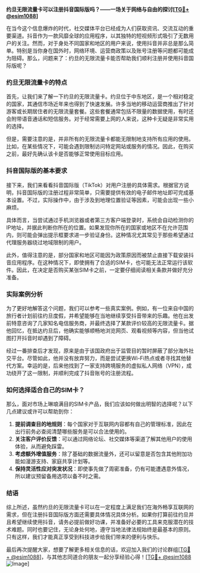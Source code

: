 **约旦无限流量卡可以注册抖音国际版吗？——一场关于网络与自由的探讨[[TG💪+ @esim1088](https://t.me/s/esim1088)]**

在当今这个信息爆炸的时代，社交媒体平台已经成为人们获取资讯、交流互动的重要渠道。抖音作为一款风靡全球的应用程序，以其独特的短视频形式吸引了无数用户的关注。然而，对于身处不同国家和地区的用户来说，使用抖音并非总是那么简单。特别是当你身在国外时，网络环境、运营商政策以及账号注册等问题都可能成为阻碍。那么，问题来了：约旦的无限流量卡能否帮助我们顺利注册并使用抖音国际版呢？

### 约旦无限流量卡的特点

首先，让我们来了解一下约旦的无限流量卡。约旦位于中东地区，是一个相对稳定的国家，其通信市场近年来也得到了快速发展。许多当地的移动运营商推出了针对游客或长期居住者的无限流量套餐。这些套餐通常包括不限量的数据使用，有时还会附带语音通话和短信服务。对于经常需要上网的人来说，这种卡无疑是非常实用的选择。

但是，需要注意的是，并非所有的无限流量卡都能无限制地支持所有应用的使用。比如，在某些情况下，可能会遇到限制访问特定网站或服务的情况。因此，在购买之前，最好先确认该卡是否能够正常使用目标应用。

### 抖音国际版的基本要求

接下来，我们来看看抖音国际版（TikTok）对用户注册的具体需求。根据官方说明，抖音国际版的注册过程非常简单，只需要提供有效的电子邮件地址即可完成基本设置。不过，实际操作中，由于涉及到地理位置验证等因素，可能会出现一些小麻烦。

具体而言，当尝试通过手机浏览器或者第三方客户端登录时，系统会自动检测你的IP地址，并据此判断你所在的位置。如果发现你所在的国家或地区不在允许范围内，则可能会弹出提示框要求进一步验证身份。这种情况尤其常见于那些希望通过代理服务器绕过地域限制的用户。

此外，值得注意的是，部分国家和地区可能因为政策原因而被禁止直接下载安装抖音应用程序。在这种情况下，即使拥有了合适的SIM卡，也可能无法正常运行该软件。因此，在决定是否购买某张SIM卡之前，一定要仔细阅读相关条款并做好充分准备。

### 实际案例分析

为了更好地解答这个问题，我们可以参考一些真实案例。例如，有一位来自中国的旅行者计划前往约旦度假，并希望能够在当地继续享受抖音带来的乐趣。他在出发前特意咨询了几家知名电信服务商，并最终选择了某款评价较高的无限流量卡。据他回忆，在抵达约旦后，他确实能够顺畅地浏览网页、观看视频等内容，但当他试图打开抖音时却遇到了障碍。

经过一番排查后才发现，原来是由于该国政府出于监管目的暂时屏蔽了部分海外社交平台。尽管如此，他并没有放弃努力，而是尝试更换Wi-Fi热点或者寻找其他替代方案。幸运的是，后来他找到了一家支持跨境服务的虚拟私人网络（VPN），成功绕开了这一限制，并顺利完成了抖音账号的注册流程。

### 如何选择适合自己的SIM卡？

那么，面对市场上琳琅满目的SIM卡产品，我们应该如何做出明智的选择呢？以下几点建议或许可以帮助到你：

1. **提前调查目的地规则**：每个国家对于互联网内容都有自己的管理标准，因此在出行前务必查阅清楚哪些服务是可以合法使用的。
2. **关注客户评价反馈**：可以通过网络论坛、社交媒体等渠道了解其他用户的使用体验，从而避免踩雷。
3. **考虑额外增值服务**：除了基础的数据流量外，还可以留意是否包含其他附加功能如漫游支持、家庭共享计划等。
4. **保持灵活性应对突发状况**：即使事先做了周密准备，仍有可能遭遇意外情况，所以建议预留备用选项以备不时之需。

### 结语

综上所述，虽然约旦的无限流量卡可以在一定程度上满足我们在海外畅享互联网的需求，但在注册抖音国际版方面还需要具体情况具体分析。如果你打算前往约旦并且希望继续使用抖音，请务必提前做好功课，并准备好必要的工具来克服潜在的技术难题。同时也要记住，无论身处何地，遵守当地法律法规始终是最基本的原则。只有这样，我们才能真正享受到科技进步给我们带来的便利与快乐。

最后再次提醒大家，想要了解更多相关信息的话，欢迎加入我们的讨论群组[[TG💪+ @esim1088](https://t.me/s/esim1088)]，与其他志同道合的朋友一起分享经验心得！[[TG💪+ @esim1088](https://t.me/s/esim1088) ![Image](https://i.postimg.cc/4NQfJmqS/Snipaste-2025-05-13-00-14-12.png)]